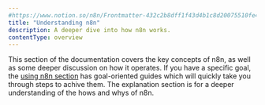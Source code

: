 ```yaml
---
#https://www.notion.so/n8n/Frontmatter-432c2b8dff1f43d4b1c8d20075510fe4
title: "Understanding n8n"
description: A deeper dive into how n8n works.
contentType: overview
---
```


This section of the documentation covers the key concepts of n8n, as well as some deeper discussion on how it operates. If you have a specific goal, the [using n8n section](using-n8n/index.md) has goal-oriented guides which will quickly take you through steps to achive them. 
The explanation section is for a deeper understanding of the hows and whys of n8n. 

